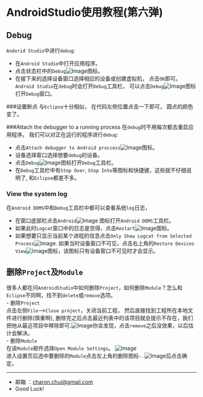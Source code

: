 AndroidStudio使用教程(第六弹)
===

Debug
---

`Andorid Studio`中进行`debug`:      
- 在`Android Studio`中打开应用程序。    
- 点击状态栏中的`Debug`![Image](https:/github.com/CharonChui/Pictures/blob/master/AndroidStudio_6_1.png?raw=true)图标。
- 在接下来的选择设备窗口选择相应的设备或创建虚拟机， 点击`OK`即可。     
`Android Studio`在`debug`时会打开`Debug`工具栏， 可以点击`Debug`![Image](https:/github.com/CharonChui/Pictures/blob/master/AndroidStudio_6_2.png?raw=true)图标打开`Debug`窗口。    

###设置断点 
与`Eclipse`十分相似， 在代码左侧位置点击一下即可， 圆点的颜色变了。   

###Attach the debugger to a running process 
在`debug`时不用每次都去重启应用程序。 我们可以对正在运行的程序进行`debug`:  
- 点击`Attach debugger to Android proccess`![Image](https:/github.com/CharonChui/Pictures/blob/master/AndroidStudio_6_3.png?raw=true)图标。  
- 设备选择窗口选择想要`debug`的设备。 
- 点击`Debug`![Image](https:/github.com/CharonChui/Pictures/blob/master/AndroidStudio_6_2.png?raw=true)图标打开`Debug`工具栏。    
- 在`Debug`工具栏中有`Stop Over`, `Stop Into`等图标和快捷键，这些就不仔细说明了, 和`Eclipse`都差不多。     

### View the system log
在`Android DDMS`中和`Debug`工具栏中都可以查看系统`log`日志，
- 在窗口底部栏点击`Android`![Image](https:/github.com/CharonChui/Pictures/blob/master/AndroidStudio_6_4.png?raw=true) 图标打开`Android DDMS`工具栏。   
- 如果此时`Logcat`窗口中的日志是空得，点击`Restart`![Image](https:/github.com/CharonChui/Pictures/blob/master/AndroidStudio_6_5.png?raw=true)图标。 
- 如果想要只显示当前某个进程的信息点击`Only Show Logcat from Selected Process`![Image](https:/github.com/CharonChui/Pictures/blob/master/AndroidStudio_6_6.png?raw=true). 如果当时设备窗口不可见，点击右上角的`Restore Devices View`![Image](https:/github.com/CharonChui/Pictures/blob/master/AndroidStudio_6_7.png?raw=true)图标，该图标只有设备窗口不可见时才会显示。    

删除`Project`及`Module`
---

很多人都在问`AndroidStudio`中如何删除`Project`，如何删除`Module`？怎么和`Eclipse`不同啊，找不到`delete`或`remove`选项。       
    - 删除`Project`       
        点击左侧`File`-->`Close project`，关闭当前工程， 然后直接找到工程所在本地文件进行删除(慎重啊), 删除完之后点击最近列表中的该项目就会提示不存在，我们把他从最近项目中移除即可.![Image](https:/github.com/CharonChui/Pictures/blob/master/AndroidStudio_6_11.png?raw=true)你会发现，点击`remove`之后没效果，以后估计会解决。      
    - 删除`Module`           
        在该`Module`邮件选择`Open Module Settings`。     ![Image](https:/github.com/CharonChui/Pictures/blob/master/AndroidStudio_6_8.png?raw=true)                
        进入设置页后选中要删除的`Module`点击左上角的删除图标`-`.     ![Image](https:/github.com/CharonChui/Pictures/blob/master/AndroidStudio_6_9.png?raw=true)后点击确定。                  
        	  	
---

- 邮箱 ：charon.chui@gmail.com  
- Good Luck! 